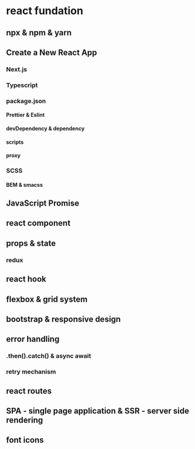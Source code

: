 # react fundation

## npx &amp; npm &amp; yarn

## Create a New React App

### Next.js

### Typescript

### package.json

#### Prettier &amp; Eslint

#### devDependency &amp; dependency

#### scripts

#### proxy

### SCSS

#### BEM &amp; smacss

## JavaScript Promise

## react component

## props &amp; state

### redux

## react hook

## flexbox &amp; grid system

## bootstrap &amp; responsive design

## error handling

### .then().catch() &amp; async await

### retry mechanism

## react routes

## SPA - single page application &amp; SSR - server side rendering

## font icons
